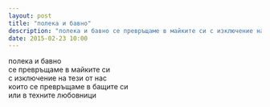 ```yaml
---
layout: post
title: "полека и бавно"
description: "полека и бавно се превръщаме в майките си с изключение на тези от нас които се превръщаме в бащите си или в техните любовници"
date: 2015-02-23 10:00
---
```

полека и бавно  
се превръщаме в майките си  
с изключение на тези от нас   
които се превръщаме в бащите си   
или в техните любовници